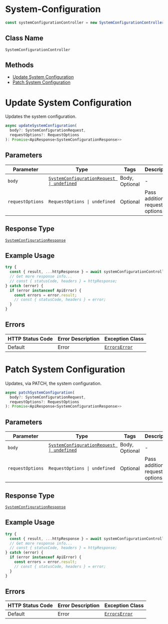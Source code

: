 # System-Configuration

```ts
const systemConfigurationController = new SystemConfigurationController(client);
```

## Class Name

`SystemConfigurationController`

## Methods

* [Update System Configuration](../../doc/controllers/system-configuration.md#update-system-configuration)
* [Patch System Configuration](../../doc/controllers/system-configuration.md#patch-system-configuration)


# Update System Configuration

Updates the system configuration.

```ts
async updateSystemConfiguration(
  body?: SystemConfigurationRequest,
  requestOptions?: RequestOptions
): Promise<ApiResponse<SystemConfigurationResponse>>
```

## Parameters

| Parameter | Type | Tags | Description |
|  --- | --- | --- | --- |
| `body` | [`SystemConfigurationRequest \| undefined`](../../doc/models/system-configuration-request.md) | Body, Optional | - |
| `requestOptions` | `RequestOptions \| undefined` | Optional | Pass additional request options. |

## Response Type

[`SystemConfigurationResponse`](../../doc/models/system-configuration-response.md)

## Example Usage

```ts
try {
  const { result, ...httpResponse } = await systemConfigurationController.updateSystemConfiguration();
  // Get more response info...
  // const { statusCode, headers } = httpResponse;
} catch (error) {
  if (error instanceof ApiError) {
    const errors = error.result;
    // const { statusCode, headers } = error;
  }
}
```

## Errors

| HTTP Status Code | Error Description | Exception Class |
|  --- | --- | --- |
| Default | Error | [`ErrorsError`](../../doc/models/errors-error.md) |


# Patch System Configuration

Updates, via PATCH, the system configuration.

```ts
async patchSystemConfiguration(
  body?: SystemConfigurationRequest,
  requestOptions?: RequestOptions
): Promise<ApiResponse<SystemConfigurationResponse>>
```

## Parameters

| Parameter | Type | Tags | Description |
|  --- | --- | --- | --- |
| `body` | [`SystemConfigurationRequest \| undefined`](../../doc/models/system-configuration-request.md) | Body, Optional | - |
| `requestOptions` | `RequestOptions \| undefined` | Optional | Pass additional request options. |

## Response Type

[`SystemConfigurationResponse`](../../doc/models/system-configuration-response.md)

## Example Usage

```ts
try {
  const { result, ...httpResponse } = await systemConfigurationController.patchSystemConfiguration();
  // Get more response info...
  // const { statusCode, headers } = httpResponse;
} catch (error) {
  if (error instanceof ApiError) {
    const errors = error.result;
    // const { statusCode, headers } = error;
  }
}
```

## Errors

| HTTP Status Code | Error Description | Exception Class |
|  --- | --- | --- |
| Default | Error | [`ErrorsError`](../../doc/models/errors-error.md) |

